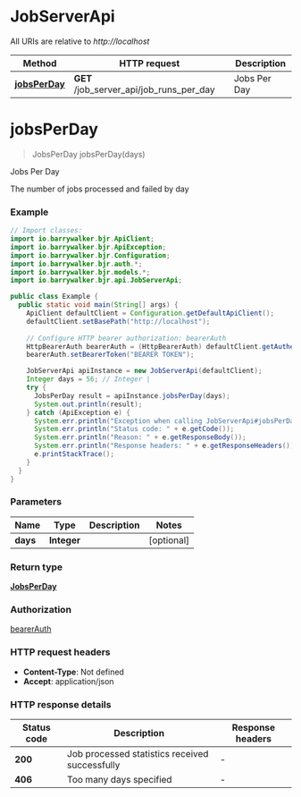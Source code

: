 # JobServerApi

All URIs are relative to *http://localhost*

Method | HTTP request | Description
------------- | ------------- | -------------
[**jobsPerDay**](JobServerApi.md#jobsPerDay) | **GET** /job_server_api/job_runs_per_day | Jobs Per Day


<a name="jobsPerDay"></a>
# **jobsPerDay**
> JobsPerDay jobsPerDay(days)

Jobs Per Day

The number of jobs processed and failed by day

### Example
```java
// Import classes:
import io.barrywalker.bjr.ApiClient;
import io.barrywalker.bjr.ApiException;
import io.barrywalker.bjr.Configuration;
import io.barrywalker.bjr.auth.*;
import io.barrywalker.bjr.models.*;
import io.barrywalker.bjr.api.JobServerApi;

public class Example {
  public static void main(String[] args) {
    ApiClient defaultClient = Configuration.getDefaultApiClient();
    defaultClient.setBasePath("http://localhost");
    
    // Configure HTTP bearer authorization: bearerAuth
    HttpBearerAuth bearerAuth = (HttpBearerAuth) defaultClient.getAuthentication("bearerAuth");
    bearerAuth.setBearerToken("BEARER TOKEN");

    JobServerApi apiInstance = new JobServerApi(defaultClient);
    Integer days = 56; // Integer | 
    try {
      JobsPerDay result = apiInstance.jobsPerDay(days);
      System.out.println(result);
    } catch (ApiException e) {
      System.err.println("Exception when calling JobServerApi#jobsPerDay");
      System.err.println("Status code: " + e.getCode());
      System.err.println("Reason: " + e.getResponseBody());
      System.err.println("Response headers: " + e.getResponseHeaders());
      e.printStackTrace();
    }
  }
}
```

### Parameters

Name | Type | Description  | Notes
------------- | ------------- | ------------- | -------------
 **days** | **Integer**|  | [optional]

### Return type

[**JobsPerDay**](JobsPerDay.md)

### Authorization

[bearerAuth](../README.md#bearerAuth)

### HTTP request headers

 - **Content-Type**: Not defined
 - **Accept**: application/json

### HTTP response details
| Status code | Description | Response headers |
|-------------|-------------|------------------|
**200** | Job processed statistics received successfully |  -  |
**406** | Too many days specified |  -  |

